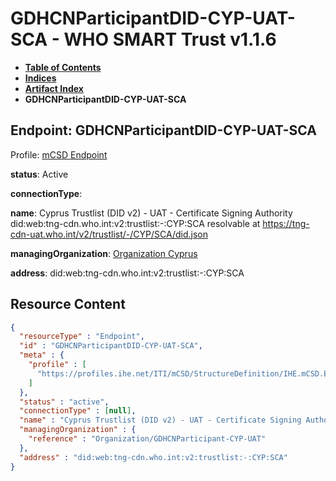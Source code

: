 # GDHCNParticipantDID-CYP-UAT-SCA - WHO SMART Trust v1.1.6

* [**Table of Contents**](toc.md)
* [**Indices**](indices.md)
* [**Artifact Index**](artifacts.md)
* **GDHCNParticipantDID-CYP-UAT-SCA**

## Endpoint: GDHCNParticipantDID-CYP-UAT-SCA

Profile: [mCSD Endpoint](https://profiles.ihe.net/ITI/mCSD/4.0.0/StructureDefinition-IHE.mCSD.Endpoint.html)

**status**: Active

**connectionType**: 

**name**: Cyprus Trustlist (DID v2) - UAT - Certificate Signing Authority did:web:tng-cdn.who.int:v2:trustlist:-:CYP:SCA resolvable at https://tng-cdn-uat.who.int/v2/trustlist/-/CYP/SCA/did.json

**managingOrganization**: [Organization Cyprus](Organization-GDHCNParticipant-CYP-UAT.md)

**address**: did:web:tng-cdn.who.int:v2:trustlist:-:CYP:SCA



## Resource Content

```json
{
  "resourceType" : "Endpoint",
  "id" : "GDHCNParticipantDID-CYP-UAT-SCA",
  "meta" : {
    "profile" : [
      "https://profiles.ihe.net/ITI/mCSD/StructureDefinition/IHE.mCSD.Endpoint"
    ]
  },
  "status" : "active",
  "connectionType" : [null],
  "name" : "Cyprus Trustlist (DID v2) - UAT - Certificate Signing Authority\ndid:web:tng-cdn.who.int:v2:trustlist:-:CYP:SCA\nresolvable at https://tng-cdn-uat.who.int/v2/trustlist/-/CYP/SCA/did.json",
  "managingOrganization" : {
    "reference" : "Organization/GDHCNParticipant-CYP-UAT"
  },
  "address" : "did:web:tng-cdn.who.int:v2:trustlist:-:CYP:SCA"
}

```
